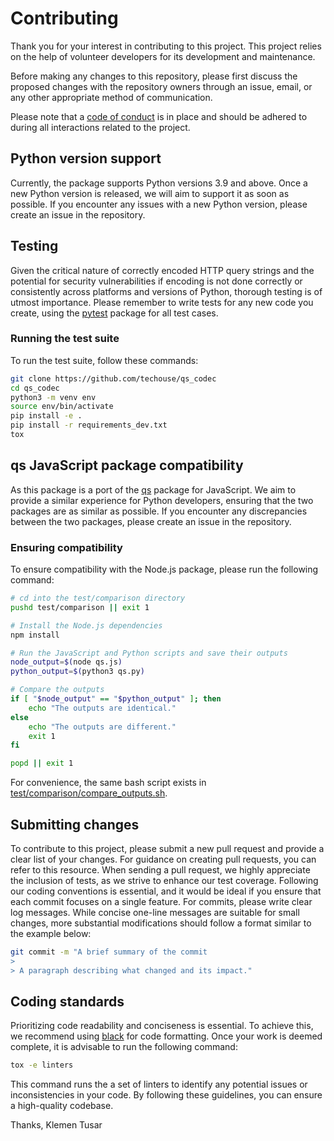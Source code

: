 # Contributing

Thank you for your interest in contributing to this project. This project relies on the help of volunteer developers for
its development and maintenance.

Before making any changes to this repository, please first discuss the proposed changes with the repository owners
through an issue, email, or any other appropriate method of communication.

Please note that a [code of conduct](CODE-OF-CONDUCT.md) is in place and should be adhered to during all interactions
related to the project.

## Python version support

Currently, the package supports Python versions 3.9 and above. Once a new Python version is released, we will aim to 
support it as soon as possible. If you encounter any issues with a new Python version, please create an issue in the 
repository.

## Testing

Given the critical nature of correctly encoded HTTP query strings and the potential for security vulnerabilities if
encoding is not done correctly or consistently across platforms and versions of Python, thorough testing is of utmost 
importance. Please remember to write tests for any new code you create, using  the
[pytest](https://pypi.org/project/pytest/) package for all test cases.

### Running the test suite

To run the test suite, follow these commands:

```bash
git clone https://github.com/techouse/qs_codec
cd qs_codec
python3 -m venv env
source env/bin/activate
pip install -e .
pip install -r requirements_dev.txt
tox
```

## qs JavaScript package compatibility

As this package is a port of the [qs](https://www.npmjs.com/package/qs) package for JavaScript. We aim to provide a
similar experience for Python developers, ensuring that the two packages are as similar as possible. If you encounter 
any discrepancies between the two packages, please create an issue in the repository.

### Ensuring compatibility

To ensure compatibility with the Node.js package, please run the following command:

```bash
# cd into the test/comparison directory
pushd test/comparison || exit 1

# Install the Node.js dependencies
npm install

# Run the JavaScript and Python scripts and save their outputs
node_output=$(node qs.js)
python_output=$(python3 qs.py)

# Compare the outputs
if [ "$node_output" == "$python_output" ]; then
    echo "The outputs are identical."
else
    echo "The outputs are different."
    exit 1
fi

popd || exit 1
```

For convenience, the same bash script exists
in [test/comparison/compare_outputs.sh](test/comparison/compare_outputs.sh).

## Submitting changes

To contribute to this project, please submit a new pull request and provide a clear list of your changes. For guidance
on creating pull requests, you can refer to this resource. When sending a pull request, we highly appreciate the
inclusion of tests, as we strive to enhance our test coverage.
Following our coding conventions is essential, and it would be ideal if you ensure that each commit focuses on a single
feature. For commits, please write clear log messages. While concise one-line messages are suitable for small changes,
more substantial modifications should follow a format similar to the example below:

```bash
git commit -m "A brief summary of the commit
> 
> A paragraph describing what changed and its impact."
```

## Coding standards

Prioritizing code readability and conciseness is essential. To achieve this, we recommend using 
[black](https://pypi.org/project/black/) for code formatting. Once your work is deemed complete, it is advisable to run
the following command:

```bash
tox -e linters
```

This command runs the a set of linters to identify any potential issues or inconsistencies in your code. By following
these guidelines, you can ensure a high-quality codebase.

Thanks, Klemen Tusar
